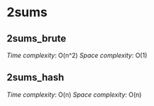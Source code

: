# 2sums

## 2sums_brute

_Time complexity_: O(n^2)
_Space complexity_: O(1)

## 2sums_hash

_Time complexity_: O(n)
_Space complexity_: O(n)
